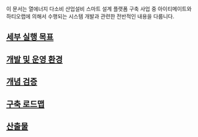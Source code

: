 이 문서는 열에너지 다소비 산업설비 스마트 설계 플랫폼 구축 사업 중 아이티메이트와 하티오랩에 의해서 수행되는 시스템 개발과 관련한 전반적인 내용을 다룹니다.

## [세부 실행 목표](./docs/concept.md)

## [개발 및 운영 환경](./docs/devops)

## [개념 검증](./docs/poc)

## [구축 로드맵](./docs/roadmap)

## [산출물](./docs/artifacts)
